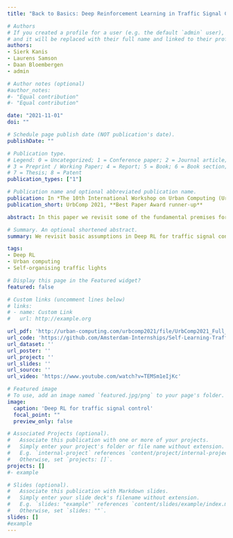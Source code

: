 ```yaml
---
title: "Back to Basics: Deep Reinforcement Learning in Traffic Signal Control"

# Authors
# If you created a profile for a user (e.g. the default `admin` user), write the username (folder name) here 
# and it will be replaced with their full name and linked to their profile.
authors:
- Sierk Kanis
- Laurens Samson
- Daan Bloembergen
- admin

# Author notes (optional)
#author_notes:
#- "Equal contribution"
#- "Equal contribution"

date: "2021-11-01"
doi: ""

# Schedule page publish date (NOT publication's date).
publishDate: ""

# Publication type.
# Legend: 0 = Uncategorized; 1 = Conference paper; 2 = Journal article;
# 3 = Preprint / Working Paper; 4 = Report; 5 = Book; 6 = Book section;
# 7 = Thesis; 8 = Patent
publication_types: ["1"]

# Publication name and optional abbreviated publication name.
publication: In *The 10th International Workshop on Urban Computing (UrbComp, 2021)*
publication_short: UrbComp 2021, **Best Paper Award runner-up**

abstract: In this paper we revisit some of the fundamental premises for a reinforcement learning (RL) approach to self-learning traffic lights. We propose RLight, a combination of choices that offers robust performance and good generalization to unseen traffic flows. In particular, our main contributions are threefold: our lightweight and cluster-aware state representation leads to improved performance; we reformulate the Markov Decision Process (MDP) such that it skips redundant timesteps of yellow light, speeding up learning by 30%; and we investigate the action space and provide insight into the difference in performance between acyclic and cyclic phase transitions. Additionally, we provide insights into the generalisation of the methods to unseen traffic. Evaluations using the real-world Hangzhou traffic dataset show that RLight outperforms state-ofthe-art rule-based and deep reinforcement learning algorithms, demonstrating the potential of RL-based methods to improve urban traffic flows. 

# Summary. An optional shortened abstract.
summary: We revisit basic assumptions in Deep RL for traffic signal control and define an MDP that outperforms current SotA.

tags: 
- Deep RL
- Urban computing
- Self-organising traffic lights

# Display this page in the Featured widget?
featured: false

# Custom links (uncomment lines below)
# links:
# - name: Custom Link
#   url: http://example.org

url_pdf: 'http://urban-computing.com/urbcomp2021/file/UrbComp2021_Full_Kanis.pdf'
url_code: 'https://github.com/Amsterdam-Internships/Self-Learning-Traffic-Lights'
url_dataset: ''
url_poster: ''
url_project: ''
url_slides: ''
url_source: ''
url_video: 'https://www.youtube.com/watch?v=TEMSm1eIjKc'

# Featured image
# To use, add an image named `featured.jpg/png` to your page's folder. 
image:
  caption: 'Deep RL for traffic signal control'
  focal_point: ""
  preview_only: false

# Associated Projects (optional).
#   Associate this publication with one or more of your projects.
#   Simply enter your project's folder or file name without extension.
#   E.g. `internal-project` references `content/project/internal-project/index.md`.
#   Otherwise, set `projects: []`.
projects: []
#- example

# Slides (optional).
#   Associate this publication with Markdown slides.
#   Simply enter your slide deck's filename without extension.
#   E.g. `slides: "example"` references `content/slides/example/index.md`.
#   Otherwise, set `slides: ""`.
slides: []  
#example
---
```

